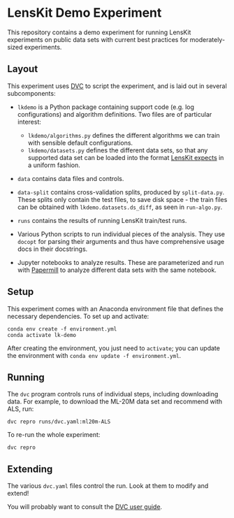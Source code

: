 # LensKit Demo Experiment

This repository contains a demo experiment for running LensKit experiments on
public data sets with current best practices for moderately-sized experiments.

## Layout

This experiment uses [DVC](https://dvc.org) to script the experiment, and is
laid out in several subcomponents:

- `lkdemo` is a Python package containing support code (e.g. log configurations)
  and algorithm definitions.  Two files are of particular interest:

    - `lkdemo/algorithms.py` defines the different algorithms we can train with
      sensible default configurations.
    - `lkdemo/datasets.py` defines the different data sets, so that any
      supported data set can be loaded into the format [LensKit expects][lkdata]
      in a uniform fashion.

- `data` contains data files and controls.

- `data-split` contains cross-validation splits, produced by `split-data.py`.
  These splits only contain the test files, to save disk space - the train files
  can be obtained with `lkdemo.datasets.ds_diff`, as seen in `run-algo.py`.

- `runs` contains the results of running LensKit train/test runs.

- Various Python scripts to run individual pieces of the analysis.  They use
  `docopt` for parsing their arguments and thus have comprehensive usage docs
  in their docstrings.

- Jupyter notebooks to analyze results.  These are parameterized and run with
  [Papermill][] to analyze different data sets with the same notebook.

[Papermill]: https://papermill.readthedocs.io/en/latest/
[lkdata]: https://lkpy.lenskit.org/en/stable/datasets.html

## Setup

This experiment comes with an Anaconda environment file that defines the
necessary dependencies.  To set up and activate:

    conda env create -f environment.yml
    conda activate lk-demo

After creating the environment, you just need to `activate`; you can update the
environment with `conda env update -f environment.yml`.

## Running

The `dvc` program controls runs of individual steps, including downloading data.
For example, to download the ML-20M data set and recommend with ALS, run:

    dvc repro runs/dvc.yaml:ml20m-ALS

To re-run the whole experiment:

    dvc repro

## Extending

The various `dvc.yaml` files control the run.  Look at them to modify and extend!

You will probably want to consult the [DVC user guide][dvc].

[dvc]: https://dvc.org/doc/user-guide/
